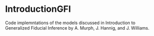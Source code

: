 # IntroductionGFI
Code implemntations of the models discussed in Introduction to Generalized Fiducial Inference by A. Murph, J. Hannig, and J. Williams.
